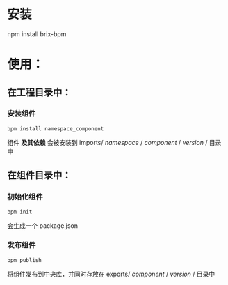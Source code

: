 # 安装

npm install brix-bpm

# 使用：

## 在工程目录中：

### 安装组件

```bpm install namespace_component```

组件 __及其依赖__ 会被安装到 imports/ _namespace_ / _component_ / _version_ / 目录中

## 在组件目录中：

### 初始化组件

```bpm init```

会生成一个 package.json

### 发布组件

```bpm publish```

将组件发布到中央库，并同时存放在 exports/ _component_ / _version_ / 目录中
